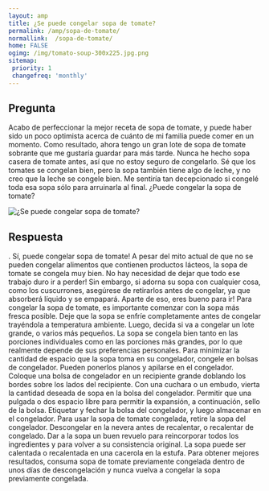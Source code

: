 ```yaml
---
layout: amp
title: ¿Se puede congelar sopa de tomate?  
permalink: /amp/sopa-de-tomate/
normallink:  /sopa-de-tomate/
home: FALSE
ogimg: /img/tomato-soup-300x225.jpg.png
sitemap:
 priority: 1
 changefreq: 'monthly'
---
```




## Pregunta

Acabo de perfeccionar la mejor receta de sopa de tomate, y puede haber sido un poco optimista acerca de cuánto de mi familia puede comer en un momento. Como resultado, ahora tengo un gran lote de sopa de tomate sobrante que me gustaría guardar para más tarde. Nunca he hecho sopa casera de tomate antes, así que no estoy seguro de congelarlo. Sé que los tomates se congelan bien, pero la sopa también tiene algo de leche, y no creo que la leche se congele bien. Me sentiría tan decepcionado si congelé toda esa sopa sólo para arruinarla al final. ¿Puede congelar la sopa de tomate?


![¿Se puede congelar sopa de tomate?](https://sepuedecongelar.com/img/tomato-soup-300x225.jpg "¿Se puede congelar sopa de tomate?" )


## Respuesta

. Sí, puede congelar sopa de tomate! A pesar del mito actual de que no se pueden congelar alimentos que contienen productos lácteos, la sopa de tomate se congela muy bien. No hay necesidad de dejar que todo ese trabajo duro ir a perder! Sin embargo, si adorna su sopa con cualquier cosa, como los cuscurrones, asegúrese de retirarlos antes de congelar, ya que absorberá líquido y se empapará. Aparte de eso, eres bueno para ir!
Para congelar la sopa de tomate, es importante comenzar con la sopa más fresca posible. Deje que la sopa se enfríe completamente antes de congelar trayéndola a temperatura ambiente. Luego, decida si va a congelar un lote grande, o varios más pequeños. La sopa se congela bien tanto en las porciones individuales como en las porciones más grandes, por lo que realmente depende de sus preferencias personales. Para minimizar la cantidad de espacio que la sopa toma en su congelador, congele en bolsas de congelador. Pueden ponerlos planos y apilarse en el congelador.
Coloque una bolsa de congelador en un recipiente grande doblando los bordes sobre los lados del recipiente. Con una cuchara o un embudo, vierta la cantidad deseada de sopa en la bolsa del congelador. Permitir que una pulgada o dos espacio libre para permitir la expansión, a continuación, sello de la bolsa. Etiquetar y fechar la bolsa del congelador, y luego almacenar en el congelador.
Para usar la sopa de tomate congelada, retire la sopa del congelador. Descongelar en la nevera antes de recalentar, o recalentar de congelado. Dar a la sopa un buen revuelo para reincorporar todos los ingredientes y para volver a su consistencia original. La sopa puede ser calentada o recalentada en una cacerola en la estufa. Para obtener mejores resultados, consuma sopa de tomate previamente congelada dentro de unos días de descongelación y nunca vuelva a congelar la sopa previamente congelada.